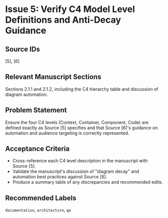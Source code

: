 # Issue 5: Verify C4 Model Level Definitions and Anti-Decay Guidance

## Source IDs
[5], [6]

## Relevant Manuscript Sections
Sections 2.1.1 and 2.1.2, including the C4 hierarchy table and discussion of diagram automation.

## Problem Statement
Ensure the four C4 levels (Context, Container, Component, Code) are defined exactly as Source [5] specifies and that Source [6]'s guidance on automation and audience targeting is correctly represented.

## Acceptance Criteria
- Cross-reference each C4 level description in the manuscript with Source [5].
- Validate the manuscript's discussion of "diagram decay" and automation best practices against Source [6].
- Produce a summary table of any discrepancies and recommended edits.

## Recommended Labels
`documentation`, `architecture`, `qa`
